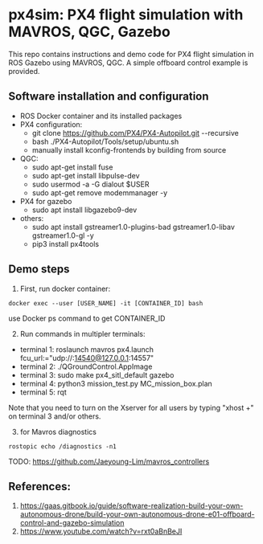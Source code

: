 # px4sim: PX4 flight simulation with MAVROS, QGC, Gazebo

This repo contains instructions and demo code for PX4 flight simulation in ROS Gazebo using MAVROS, QGC. A simple offboard control example is provided. 

## Software installation and configuration

- ROS Docker container and its installed packages
- PX4 configuration:
    - git clone https://github.com/PX4/PX4-Autopilot.git --recursive
    - bash ./PX4-Autopilot/Tools/setup/ubuntu.sh
    - manually install kconfig-frontends by building from source
- QGC:
    - sudo apt-get install fuse
    - sudo apt-get install libpulse-dev
    - sudo usermod -a -G dialout $USER
    - sudo apt-get remove modemmanager -y
- PX4 for gazebo
    - sudo apt install libgazebo9-dev
- others:
    - sudo apt install gstreamer1.0-plugins-bad gstreamer1.0-libav gstreamer1.0-gl -y
    - pip3 install px4tools

## Demo steps
1. First, run docker container: 
```
docker exec --user [USER_NAME] -it [CONTAINER_ID] bash
```

use Docker ps command to get CONTAINER_ID

2. Run commands in multipler terminals:
- terminal 1: roslaunch mavros px4.launch fcu_url:="udp://:14540@127.0.0.1:14557"
- terminal 2: ./QGroundControl.AppImage
- terminal 3: sudo make px4_sitl_default gazebo
- terminal 4: python3 mission_test.py MC_mission_box.plan
- terminal 5: rqt

Note that you need to turn on the Xserver for all users by typing "xhost +" on terminal 3 and/or others.

3. for Mavros diagnostics
```
rostopic echo /diagnostics -n1
```

TODO: https://github.com/Jaeyoung-Lim/mavros_controllers

## References:

1. https://gaas.gitbook.io/guide/software-realization-build-your-own-autonomous-drone/build-your-own-autonomous-drone-e01-offboard-control-and-gazebo-simulation
2. https://www.youtube.com/watch?v=rxt0aBnBeJI
